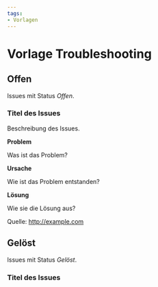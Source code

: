 ```yaml
---
tags:
- Vorlagen
---
```


# Vorlage Troubleshooting

## Offen

Issues mit Status *Offen*.

### Titel des Issues

Beschreibung des Issues.

**Problem**

Was ist das Problem?

**Ursache**

Wie ist das Problem entstanden?

**Lösung**

Wie sie die Lösung aus?

Quelle: <http://example.com>

## Gelöst

Issues mit Status *Gelöst*.

### Titel des Issues